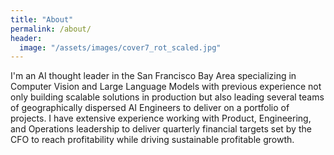 ```yaml
---
title: "About"
permalink: /about/
header:
  image: "/assets/images/cover7_rot_scaled.jpg"
---
```



I'm an AI thought leader in the San Francisco Bay Area specializing in Computer Vision and Large Language Models with previous experience not only building scalable solutions in production but also leading several teams of geographically dispersed AI Engineers to deliver on a portfolio of projects. I have extensive experience working with Product, Engineering, and Operations leadership to deliver quarterly financial targets set by the CFO to reach profitability while driving sustainable profitable growth.

